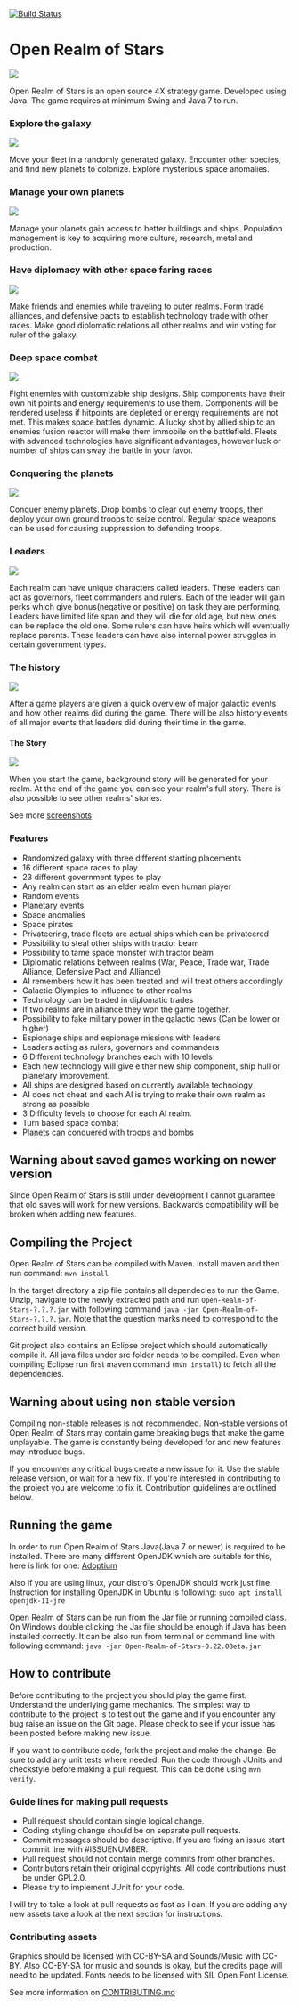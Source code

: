 [![Build Status](https://travis-ci.org/tuomount/Open-Realms-of-Stars.svg?branch=master)](https://travis-ci.org/tuomount/Open-Realms-of-Stars)

# Open Realm of Stars

![](https://github.com/tuomount/Open-Realms-of-Stars/raw/master/src/main/resources/resources/images/oros-logo128.png)

Open Realm of Stars is an open source 4X strategy game. Developed 
using Java. The game requires at minimum Swing and Java 7 to run.

### Explore the galaxy
![](https://github.com/tuomount/Open-Realms-of-Stars/raw/master/ArtModification/screenshots/starmap.png)

Move your fleet in a randomly generated galaxy. Encounter other species, and find new planets to colonize. Explore mysterious space anomalies.

### Manage your own planets
![](https://github.com/tuomount/Open-Realms-of-Stars/raw/master/ArtModification/screenshots/planet.png)

Manage your planets gain access to better buildings and ships. Population management is key to acquiring more culture, research, metal and production.

### Have diplomacy with other space faring races
![](https://github.com/tuomount/Open-Realms-of-Stars/raw/master/ArtModification/screenshots/diplomacy.png)

Make friends and enemies while traveling to outer realms. Form trade alliances, and defensive pacts to establish technology trade with other races. Make good diplomatic relations all other realms and win voting for ruler of the galaxy.

### Deep space combat
![](https://github.com/tuomount/Open-Realms-of-Stars/raw/master/ArtModification/screenshots/combat.png)

Fight enemies with customizable ship designs. Ship components have their own hit points and energy requirements to use them. Components will be rendered useless if hitpoints are depleted or energy requirements are not met. This makes space battles dynamic. A lucky shot by allied ship to an enemies fusion reactor will make them immobile on the battlefield. Fleets with advanced technologies have significant advantages, however luck or number of ships can sway the battle in your favor.

### Conquering the planets
![](https://github.com/tuomount/Open-Realms-of-Stars/raw/master/ArtModification/screenshots/bombing.png)

Conquer enemy planets. Drop bombs to clear out enemy troops, then deploy your own ground troops to seize control.
Regular space weapons can be used for causing suppression to defending troops.

### Leaders
![](https://github.com/tuomount/Open-Realms-of-Stars/raw/master/ArtModification/screenshots/leaders.png)

Each realm can have unique characters called leaders. These leaders can act as governors, fleet commanders and rulers. Each of the leader will gain perks which give bonus(negative or positive) on task they are performing. Leaders have limited life span and they will die for old age, but new ones can be replace the old one. Some rulers can have heirs which will eventually replace parents. These leaders can have also internal power struggles in certain government types.

### The history
![](https://github.com/tuomount/Open-Realms-of-Stars/raw/master/ArtModification/screenshots/history.png)

After a game players are given a quick overview of major galactic events and how other realms did during the game. There will be also history events of all major events that leaders did during their time in the game.

#### The Story
![](https://github.com/tuomount/Open-Realms-of-Stars/raw/master/ArtModification/screenshots/story.png)

When you start the game, background story will be generated for your realm. At the end of the game you can
see your realm's full story. There is also possible to see other realms' stories.

See more [screenshots](https://github.com/tuomount/Open-Realms-of-Stars/tree/master/ArtModification/screenshots)

### Features

 * Randomized galaxy with three different starting placements
 * 16 different space races to play
 * 23 different government types to play
 * Any realm can start as an elder realm even human player
 * Random events
 * Planetary events
 * Space anomalies
 * Space pirates
 * Privateering, trade fleets are actual ships which can be privateered
 * Possibility to steal other ships with tractor beam
 * Possibility to tame space monster with tractor beam
 * Diplomatic relations between realms (War, Peace, Trade war, Trade Alliance, Defensive Pact and Alliance)
 * AI remembers how it has been treated and will treat others accordingly
 * Galactic Olympics to influence to other realms
 * Technology can be traded in diplomatic trades
 * If two realms are in alliance they won the game together.
 * Possibility to fake military power in the galactic news (Can be lower or higher)
 * Espionage ships and espionage missions with leaders
 * Leaders acting as rulers, governors and commanders
 * 6 Different technology branches each with 10 levels
 * Each new technology will give either new ship component, ship hull or planetary improvement.
 * All ships are designed based on currently available technology
 * AI does not cheat and each AI is trying to make their own realm as strong as possible
 * 3 Difficulty levels to choose for each AI realm.
 * Turn based space combat
 * Planets can conquered with troops and bombs

## Warning about saved games working on newer version

Since Open Realm of Stars is still under development I cannot guarantee that
old saves will work for new versions. Backwards compatibility will
be broken when adding new features.

## Compiling the Project

Open Realm of Stars can be compiled with Maven.
Install maven and then run command:
``mvn install``

In the target directory a zip file contains all dependecies to run the Game.
Unzip, navigate to the newly extracted path and run ``Open-Realm-of-Stars-?.?.?.jar``
with following command ``java -jar Open-Realm-of-Stars-?.?.?.jar``. Note that the question
marks need to correspond to the correct build version.

Git project also contains an Eclipse project which should automatically compile it.
All java files under src folder needs to be compiled. Even when compiling Eclipse
run first maven command (``mvn install``) to fetch all the dependencies.

## Warning about using non stable version
Compiling non-stable releases is not recommended.
Non-stable versions of Open Realm of Stars may contain game breaking bugs that make the game unplayable.
The game is constantly being developed for and new features may introduce bugs.


If you encounter any critical bugs create a new issue for it. Use the stable release version, or wait for a new fix.
If you're interested in contributing to the project you are welcome to fix it. Contribution guidelines are outlined below.


## Running the game

In order to run Open Realm of Stars Java(Java 7 or newer) is required to be installed.
There are many different OpenJDK which are suitable for this, here is link for one:
[Adoptium](https://adoptium.net/temurin/releases/)

Also if you are using linux, your distro's OpenJDK should work just fine. Instruction for installing OpenJDK in Ubuntu is following:
``sudo apt install openjdk-11-jre``

Open Realm of Stars can be run from the Jar file or running compiled class.
On Windows double clicking the Jar file should be enough if Java has been installed correctly.
It can be also run from terminal or command line with following command:
``java -jar Open-Realm-of-Stars-0.22.0Beta.jar``


## How to contribute

Before contributing to the project you should play the game first. Understand the underlying game mechanics.
The simplest way to contribute to the project is to test out the game and if you encounter any bug raise an issue on the Git page. 
Please check to see if your issue has been posted before making new issue.

If you want to contribute code, fork the project and make the change. Be sure to add any unit tests where needed.
Run the code through JUnits and checkstyle before making a pull request. This can be done using ``mvn verify``.

### Guide lines for making pull requests

 * Pull request should contain single logical change. 
 * Coding styling change should be on separate pull requests.
 * Commit messages should be descriptive. If you are fixing an issue start commit line with #ISSUENUMBER.
 * Pull request should not contain merge commits from other branches.
 * Contributors retain their original copyrights. All code contributions must be under GPL2.0.
 * Please try to implement JUnit for your code.
 
I will try to take a look at pull requests as fast as I can. 
If you are adding any new assets take a look at the next section for instructions.

### Contributing assets

Graphics should be licensed with CC-BY-SA and Sounds/Music with CC-BY. Also CC-BY-SA
for music and sounds is okay, but the credits page will need to be updated.
Fonts needs to be licensed with SIL Open Font License.

See more information on [CONTRIBUTING.md](https://github.com/tuomount/Open-Realms-of-Stars/blob/master/CONTRIBUTING.md)

